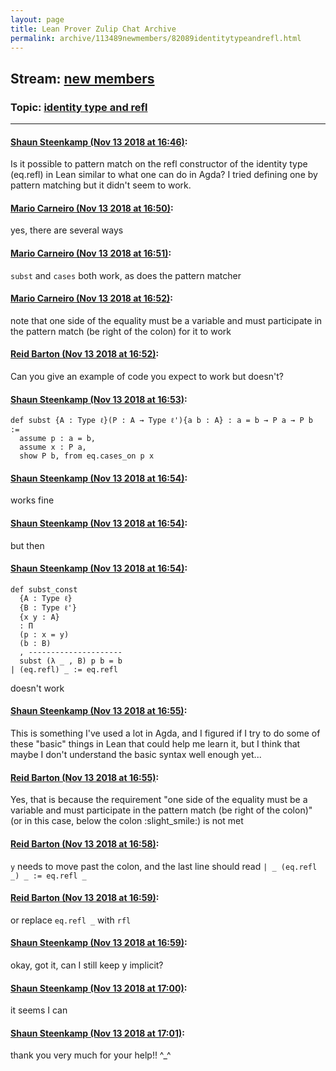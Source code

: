 ```yaml
---
layout: page
title: Lean Prover Zulip Chat Archive 
permalink: archive/113489newmembers/82089identitytypeandrefl.html
---
```


## Stream: [new members](index.html)
### Topic: [identity type and refl](82089identitytypeandrefl.html)

---

#### [Shaun Steenkamp (Nov 13 2018 at 16:46)](https://leanprover.zulipchat.com/#narrow/stream/113489-new%20members/topic/identity%20type%20and%20refl/near/147599492):
Is it possible to pattern match on the refl constructor of the identity type (eq.refl) in Lean similar to what one can do in Agda? I tried defining one by pattern matching but it didn't seem to work.

#### [Mario Carneiro (Nov 13 2018 at 16:50)](https://leanprover.zulipchat.com/#narrow/stream/113489-new%20members/topic/identity%20type%20and%20refl/near/147599789):
yes, there are several ways

#### [Mario Carneiro (Nov 13 2018 at 16:51)](https://leanprover.zulipchat.com/#narrow/stream/113489-new%20members/topic/identity%20type%20and%20refl/near/147599806):
`subst` and `cases` both work, as does the pattern matcher

#### [Mario Carneiro (Nov 13 2018 at 16:52)](https://leanprover.zulipchat.com/#narrow/stream/113489-new%20members/topic/identity%20type%20and%20refl/near/147599845):
note that one side of the equality must be a variable and must participate in the pattern match (be right of the colon) for it to work

#### [Reid Barton (Nov 13 2018 at 16:52)](https://leanprover.zulipchat.com/#narrow/stream/113489-new%20members/topic/identity%20type%20and%20refl/near/147599908):
Can you give an example of code you expect to work but doesn't?

#### [Shaun Steenkamp (Nov 13 2018 at 16:53)](https://leanprover.zulipchat.com/#narrow/stream/113489-new%20members/topic/identity%20type%20and%20refl/near/147599959):
```lean
def subst {A : Type ℓ}(P : A → Type ℓ'){a b : A} : a = b → P a → P b :=
  assume p : a = b,
  assume x : P a,
  show P b, from eq.cases_on p x

```

#### [Shaun Steenkamp (Nov 13 2018 at 16:54)](https://leanprover.zulipchat.com/#narrow/stream/113489-new%20members/topic/identity%20type%20and%20refl/near/147600005):
works fine

#### [Shaun Steenkamp (Nov 13 2018 at 16:54)](https://leanprover.zulipchat.com/#narrow/stream/113489-new%20members/topic/identity%20type%20and%20refl/near/147600010):
but then

#### [Shaun Steenkamp (Nov 13 2018 at 16:54)](https://leanprover.zulipchat.com/#narrow/stream/113489-new%20members/topic/identity%20type%20and%20refl/near/147600023):
```lean
def subst_const
  {A : Type ℓ}
  {B : Type ℓ'}
  {x y : A}
  : Π
  (p : x = y)
  (b : B)
  , ---------------------
  subst (λ _ , B) p b = b
| (eq.refl) _ := eq.refl
```
doesn't work

#### [Shaun Steenkamp (Nov 13 2018 at 16:55)](https://leanprover.zulipchat.com/#narrow/stream/113489-new%20members/topic/identity%20type%20and%20refl/near/147600110):
This is something I've used a lot in Agda, and I figured if I try to do some of these "basic" things in Lean that could help me learn it, but I think that maybe I don't understand the basic syntax well enough yet...

#### [Reid Barton (Nov 13 2018 at 16:55)](https://leanprover.zulipchat.com/#narrow/stream/113489-new%20members/topic/identity%20type%20and%20refl/near/147600115):
Yes, that is because the requirement "one side of the equality must be a variable and must participate in the pattern match (be right of the colon)" (or in this case, below the colon :slight_smile:) is not met

#### [Reid Barton (Nov 13 2018 at 16:58)](https://leanprover.zulipchat.com/#narrow/stream/113489-new%20members/topic/identity%20type%20and%20refl/near/147600331):
`y` needs to move past the colon, and the last line should read `| _ (eq.refl _) _ := eq.refl _`

#### [Reid Barton (Nov 13 2018 at 16:59)](https://leanprover.zulipchat.com/#narrow/stream/113489-new%20members/topic/identity%20type%20and%20refl/near/147600352):
or replace `eq.refl _` with `rfl`

#### [Shaun Steenkamp (Nov 13 2018 at 16:59)](https://leanprover.zulipchat.com/#narrow/stream/113489-new%20members/topic/identity%20type%20and%20refl/near/147600361):
okay, got it, can I still keep y implicit?

#### [Shaun Steenkamp (Nov 13 2018 at 17:00)](https://leanprover.zulipchat.com/#narrow/stream/113489-new%20members/topic/identity%20type%20and%20refl/near/147600498):
it seems I can

#### [Shaun Steenkamp (Nov 13 2018 at 17:01)](https://leanprover.zulipchat.com/#narrow/stream/113489-new%20members/topic/identity%20type%20and%20refl/near/147600555):
thank you very much for your help!! ^_^

